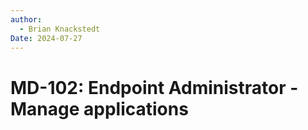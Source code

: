 ```yaml
---
author: 
  - Brian Knackstedt
Date: 2024-07-27
---
```

# MD-102: Endpoint Administrator - Manage applications

